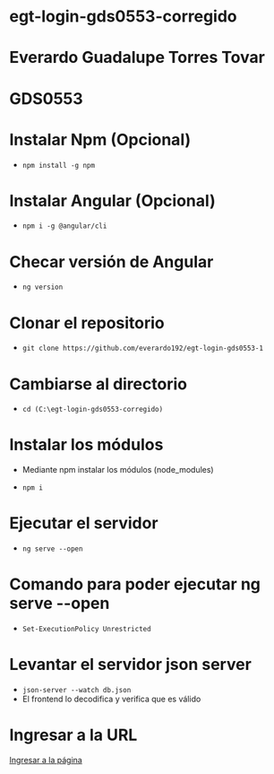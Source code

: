 # egt-login-gds0553-corregido
# Everardo Guadalupe Torres Tovar
# GDS0553

# Instalar Npm (Opcional)
- `npm install -g npm`

# Instalar Angular (Opcional)
- `npm i -g @angular/cli`

# Checar versión de Angular
- `ng version`

# Clonar el repositorio
- `git clone https://github.com/everardo192/egt-login-gds0553-1`

# Cambiarse al directorio
- `cd (C:\egt-login-gds0553-corregido)`


# Instalar los módulos
  * Mediante npm instalar los módulos (node_modules)
  - `npm i`

# Ejecutar el servidor
  * `ng serve --open`

# Comando para poder ejecutar ng serve --open
  * `Set-ExecutionPolicy Unrestricted`

# Levantar el servidor json server
  * `json-server --watch db.json`
  * El frontend lo decodifica y verifica que es válido

# Ingresar a la URL

[Ingresar a la página](https://localhost:4200/login)
